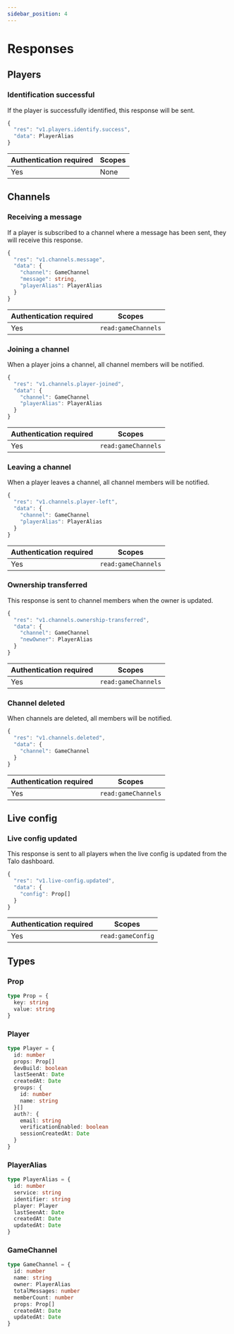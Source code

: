 ```yaml
---
sidebar_position: 4
---
```


# Responses

## Players

### Identification successful

If the player is successfully identified, this response will be sent.

```typescript
{
  "res": "v1.players.identify.success",
  "data": PlayerAlias
}
```

| Authentication required  | Scopes                  |
| ------------------------ | ----------------------- |
| Yes                      | None                    |

## Channels

### Receiving a message

If a player is subscribed to a channel where a message has been sent, they will receive this response.

```typescript
{
  "res": "v1.channels.message",
  "data": {
    "channel": GameChannel
    "message": string,
    "playerAlias": PlayerAlias
  }
}
```

| Authentication required | Scopes                  		    |
| ----------------------- | ------------------------------- |
| Yes                     | `read:gameChannels`            	|

### Joining a channel

When a player joins a channel, all channel members will be notified.

```typescript
{
  "res": "v1.channels.player-joined",
  "data": {
    "channel": GameChannel
    "playerAlias": PlayerAlias
  }
}
```

| Authentication required | Scopes                  		    |
| ----------------------- | ------------------------------- |
| Yes                     | `read:gameChannels`            	|

### Leaving a channel

When a player leaves a channel, all channel members will be notified.

```typescript
{
  "res": "v1.channels.player-left",
  "data": {
    "channel": GameChannel
    "playerAlias": PlayerAlias
  }
}
```

| Authentication required | Scopes                  		    |
| ----------------------- | ------------------------------- |
| Yes                     | `read:gameChannels`            	|


### Ownership transferred

This response is sent to channel members when the owner is updated.

```typescript
{
  "res": "v1.channels.ownership-transferred",
  "data": {
    "channel": GameChannel
    "newOwner": PlayerAlias
  }
}
```

| Authentication required | Scopes                  		    |
| ----------------------- | ------------------------------- |
| Yes                     | `read:gameChannels`            	|

### Channel deleted

When channels are deleted, all members will be notified.

```typescript
{
  "res": "v1.channels.deleted",
  "data": {
    "channel": GameChannel
  }
}
```

| Authentication required | Scopes                  		    |
| ----------------------- | ------------------------------- |
| Yes                     | `read:gameChannels`            	|

## Live config

### Live config updated

This response is sent to all players when the live config is updated from the Talo dashboard.

```typescript
{
  "res": "v1.live-config.updated",
  "data": {
    "config": Prop[]
  }
}
```

| Authentication required | Scopes                  	    |
| ----------------------- | ----------------------------- |
| Yes                     | `read:gameConfig`            	|

## Types

### Prop

```ts
type Prop = {
  key: string
  value: string
}
```

### Player

```ts
type Player = {
  id: number
  props: Prop[]
  devBuild: boolean
  lastSeenAt: Date
  createdAt: Date
  groups: {
    id: number
    name: string
  }[]
  auth?: {
    email: string
    verificationEnabled: boolean
    sessionCreatedAt: Date
  }
}
```

### PlayerAlias

```ts
type PlayerAlias = {
  id: number
  service: string
  identifier: string
  player: Player
  lastSeenAt: Date
  createdAt: Date
  updatedAt: Date
}
```

### GameChannel

```ts
type GameChannel = {
  id: number
  name: string
  owner: PlayerAlias
  totalMessages: number
  memberCount: number
  props: Prop[]
  createdAt: Date
  updatedAt: Date
}
```
